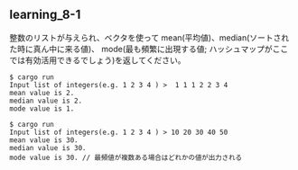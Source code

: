## learning_8-1

整数のリストが与えられ、ベクタを使って mean(平均値)、median(ソートされた時に真ん中に来る値)、 mode(最も頻繁に出現する値; ハッシュマップがここでは有効活用できるでしょう)を返してください。

```
$ cargo run
Input list of integers(e.g. 1 2 3 4 ) >  1 1 1 2 2 3 4
mean value is 2.
median value is 2.
mode value is 1.

$ cargo run
Input list of integers(e.g. 1 2 3 4 ) > 10 20 30 40 50
mean value is 30.
median value is 30.
mode value is 30. // 最頻値が複数ある場合はどれかの値が出力される

```
